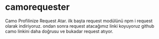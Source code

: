 # camorequester
Camo Profilinize Request Atar.
ilk başta request modülünü npm i request olarak indiriyoruz. 
ondan sonra request atacağımız linki koyuyoruz github camo linkini daha doğrusu ve bukadar request atıyor.
